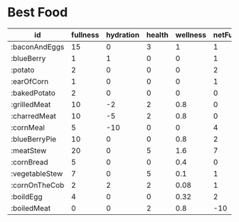 # Best Food


| id             | fullness | hydration | health | wellness | netFullnessCost | netHydrationCost | netHealthCost | netWellnessCost | cost   |
|----------------|----------|-----------|--------|----------|-----------------|------------------|---------------|-----------------|--------|
| :baconAndEggs  | 15       | 0         | 3      | 1        | 1               | 0                | 1             | 1               | 3      |
| :blueBerry     | 1        | 1         | 0      | 0        | 1               | 1                | 0             | 0               | 2      |
| :potato        | 2        | 0         | 0      | 0        | 2               | 0                | 0             | 0               | 2      |
| :earOfCorn     | 1        | 0         | 0      | 0        | 1               | 0                | 0             | 0               | 1      |
| :bakedPotato   | 2        | 0         | 0      | 0        | 0               | 0                | 0             | 0               | 0      |
| :grilledMeat   | 10       | -2        | 2      | 0.8      | 0               | -2               | 0             | 0.8             | -1.2   |
| :charredMeat   | 10       | -5        | 2      | 0.8      | 0               | -5               | 0             | 0.8             | -4.2   |
| :cornMeal      | 5        | -10       | 0      | 0        | 4               | -10              | 0             | 0               | -6     |
| :blueBerryPie  | 10       | 0         | 0      | 0.8      | 2               | -11              | 0             | 0.8             | -8.2   |
| :meatStew      | 20       | 0         | 5      | 1.6      | 7               | -20              | 3             | 1.6             | -8.4   |
| :cornBread     | 5        | 0         | 0      | 0.4      | 0               | -10              | 0             | 0.4             | -9.6   |
| :vegetableStew | 7        | 0         | 5      | 0.1      | 1               | -21              | 5             | 0.1             | -14.9  |
| :cornOnTheCob  | 2        | 2         | 2      | 0.08     | 1               | -18              | 2             | 0.08            | -14.92 |
| :boildEgg      | 4        | 0         | 0      | 0.32     | 2               | -20              | 0             | 0.32            | -17.68 |
| :boiledMeat    | 0        | 0         | 2      | 0.8      | -10             | -20              | 0             | 0.8             | -29.2  |

